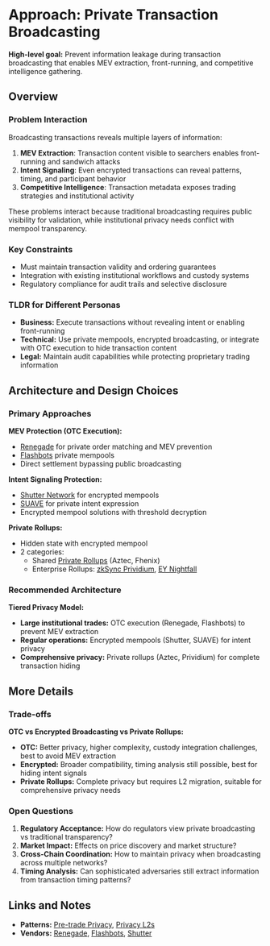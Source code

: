 # Approach: Private Transaction Broadcasting

**High-level goal:** Prevent information leakage during transaction broadcasting that enables MEV extraction, front-running, and competitive intelligence gathering.

## Overview

### Problem Interaction

Broadcasting transactions reveals multiple layers of information:

1. **MEV Extraction**: Transaction content visible to searchers enables front-running and sandwich attacks
2. **Intent Signaling**: Even encrypted transactions can reveal patterns, timing, and participant behavior
3. **Competitive Intelligence**: Transaction metadata exposes trading strategies and institutional activity

These problems interact because traditional broadcasting requires public visibility for validation, while institutional privacy needs conflict with mempool transparency.

### Key Constraints

- Must maintain transaction validity and ordering guarantees
- Integration with existing institutional workflows and custody systems
- Regulatory compliance for audit trails and selective disclosure

### TLDR for Different Personas

- **Business:** Execute transactions without revealing intent or enabling front-running
- **Technical:** Use private mempools, encrypted broadcasting, or integrate with OTC execution to hide transaction content
- **Legal:** Maintain audit capabilities while protecting proprietary trading information

## Architecture and Design Choices

### Primary Approaches

**MEV Protection (OTC Execution):**

- [Renegade](../vendors/renegade.md) for private order matching and MEV prevention
- [Flashbots](../vendors/flashbots.md) private mempools
- Direct settlement bypassing public broadcasting

**Intent Signaling Protection:**

- [Shutter Network](../patterns/pattern-pretrade-privacy-shutter-suave.md) for encrypted mempools
- [SUAVE](../patterns/pattern-pretrade-privacy-shutter-suave.md) for private intent expression
- Encrypted mempool solutions with threshold decryption

**Private Rollups:**

- Hidden state with encrypted mempool
- 2 categories:
  - Shared [Private Rollups](../patterns/pattern-privacy-l2s.md) (Aztec, Fhenix)
  - Enterprise Rollups: [zkSync Prividium](../vendors/zksync-prividium.md), [EY Nightfall](../vendors/ey-nightfall.md)

### Recommended Architecture

**Tiered Privacy Model:**

- **Large institutional trades:** OTC execution (Renegade, Flashbots) to prevent MEV extraction
- **Regular operations:** Encrypted mempools (Shutter, SUAVE) for intent privacy
- **Comprehensive privacy:** Private rollups (Aztec, Prividium) for complete transaction hiding

## More Details

### Trade-offs

**OTC vs Encrypted Broadcasting vs Private Rollups:**

- **OTC:** Better privacy, higher complexity, custody integration challenges, best to avoid MEV extraction
- **Encrypted:** Broader compatibility, timing analysis still possible, best for hiding intent signals
- **Private Rollups:** Complete privacy but requires L2 migration, suitable for comprehensive privacy needs

### Open Questions

1. **Regulatory Acceptance:** How do regulators view private broadcasting vs traditional transparency?
2. **Market Impact:** Effects on price discovery and market structure?
3. **Cross-Chain Coordination:** How to maintain privacy when broadcasting across multiple networks?
4. **Timing Analysis:** Can sophisticated adversaries still extract information from transaction timing patterns?

## Links and Notes

- **Patterns:** [Pre-trade Privacy](../patterns/pattern-pretrade-privacy-shutter-suave.md), [Privacy L2s](../patterns/pattern-privacy-l2s.md)
- **Vendors:** [Renegade](../vendors/renegade.md), [Flashbots](../vendors/flashbots.md), [Shutter](../vendors/shutter.md)
